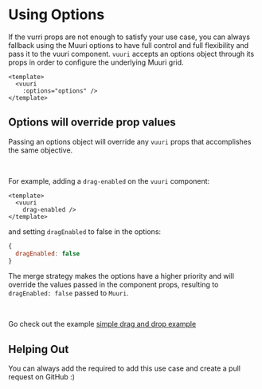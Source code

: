 # Using Options

If the vurri props are not enough to satisfy your use case, you can always fallback using the Muuri options to have full control and full flexibility and pass it to the vuuri component.
`vuuri` accepts an options object through its props in order to configure the underlying Muuri grid.

```vue
<template>
  <vuuri
    :options="options" />
</template>
```

## Options will override prop values
Passing an options object will override any `vuuri` props that accomplishes the same objective.

<br>

For example, adding a `drag-enabled` on the `vuuri` component:

```vue
<template>
  <vuuri
    drag-enabled />
</template>
```

and setting `dragEnabled` to false in the options:

```javascript
{
  dragEnabled: false
}
```

The merge strategy makes the options have a higher priority and will override the values passed in the component props, resulting to `dragEnabled: false` passed to `Muuri`.    

<br>

Go check out the example [simple drag and drop example](/guide/simple_drag_drop.html#example)

## Helping Out
You can always add the required to add this use case and create a pull request on GitHub :) 